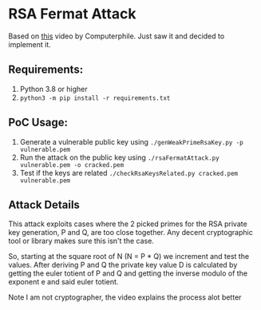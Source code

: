 
# RSA Fermat Attack

Based on [this](https://www.youtube.com/watch?v=-ShwJqAalOk) video by Computerphile. Just saw it and decided to implement it.

## Requirements:
1. Python 3.8 or higher
2. `python3 -m pip install -r requirements.txt`

## PoC Usage:

1. Generate a vulnerable public key using `./genWeakPrimeRsaKey.py -p vulnerable.pem`
2. Run the attack on the public key using `./rsaFermatAttack.py vulnerable.pem -o cracked.pem`
3. Test if the keys are related `./checkRsaKeysRelated.py cracked.pem vulnerable.pem`

## Attack Details
This attack exploits cases where the 2 picked primes for the RSA private key generation, P and Q, are too close together. Any decent cryptographic tool or library makes sure this isn't the case.

So, starting at the square root of N (N = P * Q) we increment and test the values. After deriving
P and Q the private key value D is calculated by getting the euler totient of P and Q and getting
the inverse modulo of the exponent e and said euler totient.

Note I am not cryptographer, the video explains the process alot better